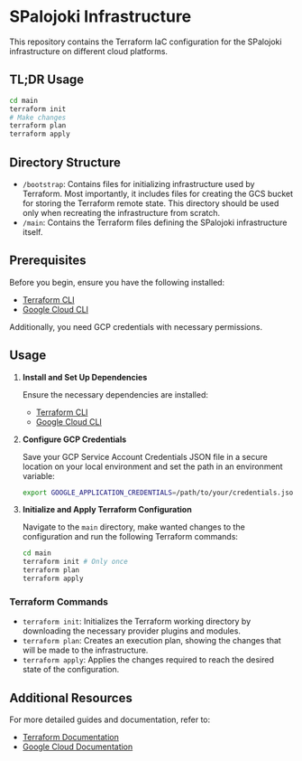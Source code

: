 # SPalojoki Infrastructure

This repository contains the Terraform IaC configuration for the SPalojoki infrastructure on different cloud platforms.

## TL;DR Usage

```bash
cd main
terraform init
# Make changes
terraform plan
terraform apply
```

## Directory Structure

- `/bootstrap`: Contains files for initializing infrastructure used by Terraform. Most importantly, it includes files for creating the GCS bucket for storing the Terraform remote state. This directory should be used only when recreating the infrastructure from scratch.
- `/main`: Contains the Terraform files defining the SPalojoki infrastructure itself.

## Prerequisites

Before you begin, ensure you have the following installed:

- [Terraform CLI](https://developer.hashicorp.com/terraform/tutorials/aws-get-started/install-cli)
- [Google Cloud CLI](https://cloud.google.com/sdk/docs/install)

Additionally, you need GCP credentials with necessary permissions.

## Usage

1. **Install and Set Up Dependencies**

    Ensure the necessary dependencies are installed:

    - [Terraform CLI](https://developer.hashicorp.com/terraform/tutorials/aws-get-started/install-cli)
    - [Google Cloud CLI](https://cloud.google.com/sdk/docs/install)

2. **Configure GCP Credentials**

    Save your GCP Service Account Credentials JSON file in a secure location on your local environment and set the path in an environment variable:

    ```bash
    export GOOGLE_APPLICATION_CREDENTIALS=/path/to/your/credentials.json
    ```

3. **Initialize and Apply Terraform Configuration**

    Navigate to the `main` directory, make wanted changes to the configuration and run the following Terraform commands:

    ```bash
    cd main
    terraform init # Only once
    terraform plan
    terraform apply
    ```

### Terraform Commands

- `terraform init`: Initializes the Terraform working directory by downloading the necessary provider plugins and modules.
- `terraform plan`: Creates an execution plan, showing the changes that will be made to the infrastructure.
- `terraform apply`: Applies the changes required to reach the desired state of the configuration.

## Additional Resources

For more detailed guides and documentation, refer to:

- [Terraform Documentation](https://www.terraform.io/docs/index.html)
- [Google Cloud Documentation](https://cloud.google.com/docs)
